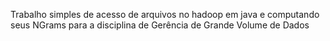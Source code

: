 Trabalho simples de acesso de arquivos no hadoop em java e computando seus NGrams para a disciplina de Gerência de Grande Volume de Dados
